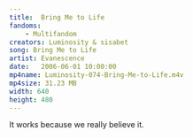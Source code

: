 ```yaml
---
title:  Bring Me to Life
fandoms:
    - Multifandom
creators: Luminosity & sisabet
song: Bring Me to Life
artist: Evanescence
date:   2006-06-01 10:00:00
mp4name: Luminosity-074-Bring-Me-to-Life.m4v
mp4size: 31.23 MB
width: 640
height: 480
---
```


It works because we really believe it.
  